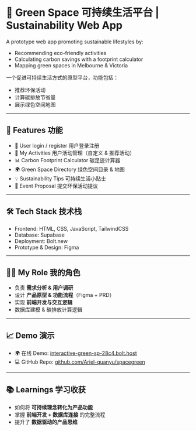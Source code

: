 # 🌱 Green Space 可持续生活平台 | Sustainability Web App  

A prototype web app promoting sustainable lifestyles by:  
- Recommending eco-friendly activities  
- Calculating carbon savings with a footprint calculator  
- Mapping green spaces in Melbourne & Victoria  

一个促进可持续生活方式的原型平台，功能包括：  
- 推荐环保活动  
- 计算碳排放节省量  
- 展示绿色空间地图  

---

## 🚀 Features 功能
- 🔑 User login / register 用户登录注册  
- 📝 My Activities 用户活动管理（自定义 & 推荐活动）  
- 📊 Carbon Footprint Calculator 碳足迹计算器  
- 🌍 Green Space Directory 绿色空间目录 & 地图  
- 💡 Sustainability Tips 可持续生活小贴士  
- 📅 Event Proposal 提交环保活动提议  

---

## 🛠️ Tech Stack 技术栈
- Frontend: HTML, CSS, JavaScript, TailwindCSS  
- Database: Supabase  
- Deployment: Bolt.new  
- Prototype & Design: Figma  

---

## 👩‍💻 My Role 我的角色
- 负责 **需求分析 & 用户调研**  
- 设计 **产品原型 & 功能流程**（Figma + PRD）  
- 实现 **前端开发与交互逻辑**  
- 数据库建模 & 碳排放计算逻辑  

---

## 📈 Demo 演示
- 🌍 在线 Demo: [interactive-green-sp-28c4.bolt.host](https://interactive-green-sp-28c4.bolt.host/)  
- 💻 GitHub Repo: [github.com/Ariel-quanyu/spacegreen](https://github.com/Ariel-quanyu/spacegreen)  

---

## 📚 Learnings 学习收获
- 如何将 **可持续理念转化为产品功能**  
- 掌握 **前端开发 + 数据库连接** 的完整流程  
- 提升了 **数据驱动的产品思维**  

